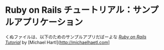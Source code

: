# Ruby on Rails チュートリアル：サンプルアプリケーション

くぬファイルは、以下のためのサンプルアプリだばーよな
[*Ruby on Rails Tutorial*](http://railstutorial.jp)
by [Michael Hartl](http://michaelhaetl.com]
